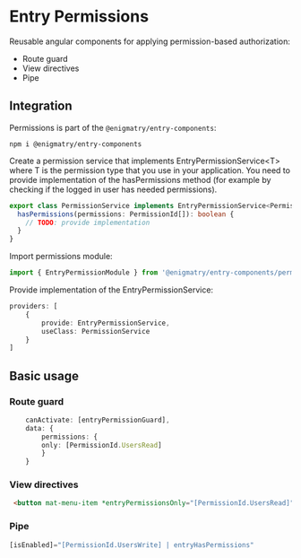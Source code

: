 # Entry Permissions

Reusable angular components for applying permission-based authorization:
- Route guard
- View directives
- Pipe

## Integration

Permissions is part of the `@enigmatry/entry-components`:

```npm
npm i @enigmatry/entry-components
```

Create a permission service that implements EntryPermissionService&lt;T&gt; where T is the permission type that you use in your application. You need to provide implementation of the hasPermissions method (for example by checking if the logged in user has needed permissions). 

```ts
export class PermissionService implements EntryPermissionService<PermissionId> {
  hasPermissions(permissions: PermissionId[]): boolean {
    // TODO: provide implementation
  }
}
```

Import permissions module:

```ts
import { EntryPermissionModule } from '@enigmatry/entry-components/permissions';
```

Provide implementation of the EntryPermissionService:

```ts
providers: [
    {
        provide: EntryPermissionService,
        useClass: PermissionService
    }
]
```

<!-- `PermissionService` should be provided in the root scope. -- TODO: add more details with example from the blueprint app  -->

## Basic usage

### Route guard

```ts
    canActivate: [entryPermissionGuard],
    data: {
        permissions: {
        only: [PermissionId.UsersRead]
        }
    }
```

### View directives

```html
 <button mat-menu-item *entryPermissionsOnly="[PermissionId.UsersRead]" routerLink="users">Users</button>
```

### Pipe

```ts
[isEnabled]="[PermissionId.UsersWrite] | entryHasPermissions"
```